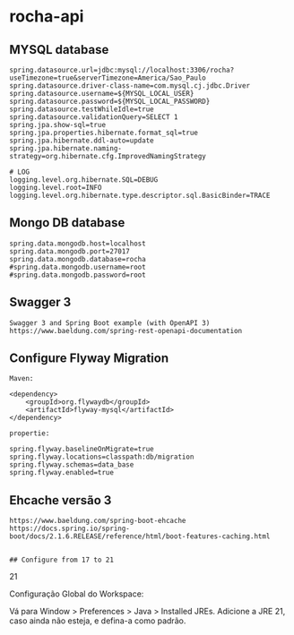 # rocha-api


## MYSQL database

```
spring.datasource.url=jdbc:mysql://localhost:3306/rocha?useTimezone=true&serverTimezone=America/Sao_Paulo
spring.datasource.driver-class-name=com.mysql.cj.jdbc.Driver
spring.datasource.username=${MYSQL_LOCAL_USER}
spring.datasource.password=${MYSQL_LOCAL_PASSWORD}
spring.datasource.testWhileIdle=true
spring.datasource.validationQuery=SELECT 1
spring.jpa.show-sql=true
spring.jpa.properties.hibernate.format_sql=true
spring.jpa.hibernate.ddl-auto=update
spring.jpa.hibernate.naming-strategy=org.hibernate.cfg.ImprovedNamingStrategy

# LOG
logging.level.org.hibernate.SQL=DEBUG
logging.level.root=INFO
logging.level.org.hibernate.type.descriptor.sql.BasicBinder=TRACE
```

## Mongo DB database

```
spring.data.mongodb.host=localhost
spring.data.mongodb.port=27017
spring.data.mongodb.database=rocha
#spring.data.mongodb.username=root
#spring.data.mongodb.password=root
```

## Swagger 3

```
Swagger 3 and Spring Boot example (with OpenAPI 3)
https://www.baeldung.com/spring-rest-openapi-documentation
```

## Configure Flyway Migration

```
Maven:

<dependency>
	<groupId>org.flywaydb</groupId>
	<artifactId>flyway-mysql</artifactId>
</dependency>

propertie:

spring.flyway.baselineOnMigrate=true
spring.flyway.locations=classpath:db/migration
spring.flyway.schemas=data_base
spring.flyway.enabled=true
```

## Ehcache versão 3

```
https://www.baeldung.com/spring-boot-ehcache
https://docs.spring.io/spring-boot/docs/2.1.6.RELEASE/reference/html/boot-features-caching.html


## Configure from 17 to 21
```
<properties>
    <java.version>21</java.version>
</properties>

Configuração Global do Workspace:

Vá para Window > Preferences > Java > Installed JREs.
Adicione a JRE 21, caso ainda não esteja, e defina-a como padrão.
```

